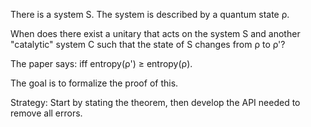 There is a system S. The system is described by a quantum state ρ.

When does there exist a unitary that acts on the system S and another "catalytic" system C such that the state of S changes from ρ to ρ'?

The paper says: iff entropy(ρ') ≥ entropy(ρ).

The goal is to formalize the proof of this.

Strategy: Start by stating the theorem, then develop the API needed to remove all errors.
